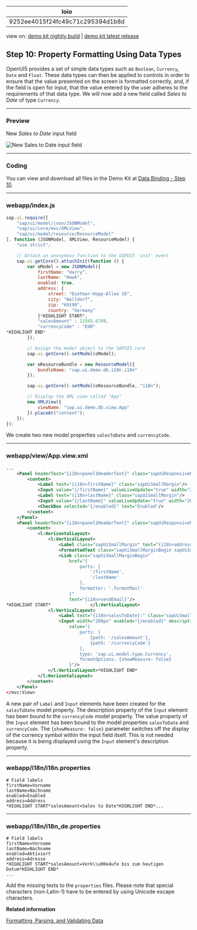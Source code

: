 <!-- loio9252ee4015f24fc49c71c295394d1b8d -->

| loio |
| -----|
| 9252ee4015f24fc49c71c295394d1b8d |

<div id="loio">

view on: [demo kit nightly build](https://openui5nightly.hana.ondemand.com/#/topic/9252ee4015f24fc49c71c295394d1b8d) | [demo kit latest release](https://openui5.hana.ondemand.com/#/topic/9252ee4015f24fc49c71c295394d1b8d)</div>

## Step 10: Property Formatting Using Data Types

OpenUI5 provides a set of simple data types such as `Boolean`, `Currency`, `Date` and `Float`. These data types can then be applied to controls in order to ensure that the value presented on the screen is formatted correctly, and, if the field is open for input, that the value entered by the user adheres to the requirements of that data type. We will now add a new field called *Sales to Date* of type `Currency`.

***

### Preview

   
  
New *Sales to Date* input field <a name="loio9252ee4015f24fc49c71c295394d1b8d__fig_r1j_pst_mr"/>

 ![](loiod15f8bc61efe47d9af2afdeea943cd9c_HiRes.png "New Sales to Date input field ") 

***

### Coding

You can view and download all files in the Demo Kit at [Data Binding - Step 10](https://openui5.hana.ondemand.com/explored.html#/sample/sap.ui.core.tutorial.databinding.10/preview).

***

### webapp/index.js

``` js
sap.ui.require([
	"sap/ui/model/json/JSONModel",
	"sap/ui/core/mvc/XMLView",
	"sap/ui/model/resource/ResourceModel"
], function (JSONModel, XMLView, ResourceModel) {
	"use strict";

	// Attach an anonymous function to the SAPUI5 'init' event
	sap.ui.getCore().attachInit(function () {
		var oModel = new JSONModel({
			firstName: "Harry",
			lastName: "Hawk",
			enabled: true,
			address: {
				street: "Dietmar-Hopp-Allee 16",
				city: "Walldorf",
				zip: "69190",
				country: "Germany"
			}*HIGHLIGHT START*,
			"salesAmount" : 12345.6789,
			"currencyCode" : "EUR"
*HIGHLIGHT END*
		});

		// Assign the model object to the SAPUI5 core
		sap.ui.getCore().setModel(oModel);

		var oResourceBundle = new ResourceModel({
			bundleName: "sap.ui.demo.db.i18n.i18n"
		});

		sap.ui.getCore().setModel(oResourceBundle, "i18n");

		// Display the XML view called "App"
		new XMLView({
			viewName: "sap.ui.demo.db.view.App"
		}).placeAt("content");
	});
});

```

We create two new model properties `salesToDate` and `currencyCode`.

***

### webapp/view/App.view.xml

``` xml
...
	<Panel headerText="{i18n>panel1HeaderText}" class="sapUiResponsiveMargin" width="auto">
		<content>
			<Label text="{i18n>firstName}" class="sapUiSmallMargin"/>
			<Input value="{/firstName}" valueLiveUpdate="true" width="200px" enabled="{/enabled}"/>
			<Label text="{i18n>lastName}" class="sapUiSmallMargin"/>
			<Input value="{/lastName}" valueLiveUpdate="true" width="200px" enabled="{/enabled}"/>
			<CheckBox selected="{/enabled}" text="Enabled"/>
		</content>
	</Panel>
	<Panel headerText="{i18n>panel2HeaderText}" class="sapUiResponsiveMargin" width="auto">
		<content>
			<l:HorizontalLayout>
				<l:VerticalLayout>
					<Label class="sapUiSmallMargin" text="{i18n>address}:"/>
					<FormattedText class="sapUiSmallMarginBegin sapUiSmallMarginBottom" htmlText="{/address/street}&lt;br&gt;{/address/zip} {/address/city}&lt;br&gt;{/address/country}" width="200px"/>
					<Link class="sapUiSmallMarginBegin"
						href="{
							parts: [
								'/firstName',
								'/lastName'
							],
							formatter: '.formatMail'
						}"
						text="{i18n>sendEmail}"/>
*HIGHLIGHT START*				</l:VerticalLayout>
				<l:VerticalLayout>
					<Label text="{i18n>salesToDate}:" class="sapUiSmallMargin"/>
					<Input width="200px" enabled="{/enabled}" description="{/currencyCode}"
						value="{
							parts: [
								{path: '/salesAmount'},
								{path: '/currencyCode'}
							],
							type: 'sap.ui.model.type.Currency',
							formatOptions: {showMeasure: false}
						}"/>
				</l:VerticalLayout>*HIGHLIGHT END*
			</l:HorizontalLayout>
		</content>
	</Panel>
</mvc:View>
```

A new pair of `Label` and `Input` elements have been created for the `salesToDate` model property. The description property of the `Input` element has been bound to the `currencyCode` model property. The value property of the `Input` element has been bound to the model properties `salesToDate` and `currencyCode`. The `{showMeasure: false}` parameter switches off the display of the currency symbol within the input field itself. This is not needed because it is being displayed using the `Input` element's description property.

***

### webapp/i18n/i18n.properties

``` prefs
# Field labels
firstName=Vorname
lastName=Nachname
enabled=Enabled
address=Address
*HIGHLIGHT START*salesAmount=Sales to Date*HIGHLIGHT END*...
```

***

### webapp/i18n/i18n\_de.properties

``` prefs
# Field labels
firstName=Vorname
lastName=Nachname
enabled=Aktiviert
address=Adresse
*HIGHLIGHT START*salesAmount=Verk\\u00e4ufe bis zum heutigen Datum*HIGHLIGHT END*
...
```

Add the missing texts to the `properties` files. Please note that special characters \(non-Latin-1\) have to be entered by using Unicode escape characters.

**Related information**  


[Formatting, Parsing, and Validating Data](Formatting,_Parsing,_and_Validating_Data_07e4b92.md)


